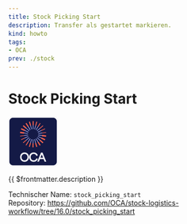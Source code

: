 ```yaml
---
title: Stock Picking Start
description: Transfer als gestartet markieren.
kind: howto
tags:
- OCA
prev: ./stock
---
```

# Stock Picking Start
![icon_oca_app](attachments/icon_oca_app.png)

{{ $frontmatter.description }}

Technischer Name: `stock_picking_start`\
Repository: <https://github.com/OCA/stock-logistics-workflow/tree/16.0/stock_picking_start>
